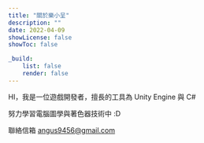 ```yaml
---
title: "關於樂小呈"
description: ""
date: 2022-04-09
showLicense: false
showToc: false

_build:
    list: false
    render: false
---
```


HI，我是一位遊戲開發者，擅長的工具為 Unity Engine 與 C#

努力學習電腦圖學與著色器技術中 :D

聯絡信箱 angus9456@gmail.com
